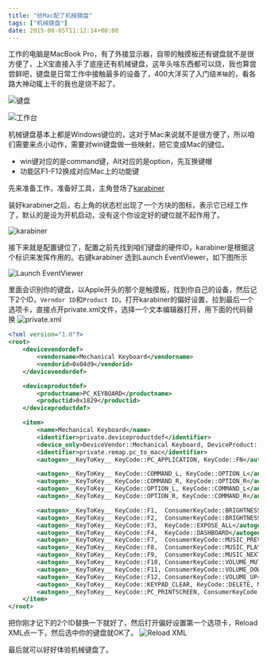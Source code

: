 ```yaml
---
title: "给Mac配了机械键盘"
tags: ["机械键盘"]
date: 2015-08-05T11:12:14+08:00
---
```


工作的电脑是MacBook Pro，有了外接显示器，自带的触摸板还有键盘就不是很方便了，上X宝直接入手了底座还有机械键盘，这年头啥东西都可以烧，我也算尝尝鲜吧，键盘是日常工作中接触最多的设备了，400大洋买了入门级`茶轴`的，看各路大神动辄上千的我也是烧不起了。
<!--more-->
![键盘](https://raw.githubusercontent.com/qcliwei/picbed/master/keyboard/jc1.jpg)

![工作台](https://raw.githubusercontent.com/qcliwei/picbed/master/keyboard/jc2.jpg)

机械键盘基本上都是Windows键位的，这对于Mac来说就不是很方便了，所以咱们需要来点小动作，需要对win键盘做一些映射，把它变成Mac的键位。

- win键对应的是command键，Alt对应的是option，先互换键帽
-  功能区F1-F12换成对应Mac上的功能键

先来准备工作，准备好工具，主角登场了[karabiner](https://pqrs.org/osx/karabiner/index.html.en)

装好karabiner之后，右上角的状态栏出现了一个方块的图标，表示它已经工作了，默认的是设为开机启动，没有这个你设定好的键位就不起作用了。

![karabiner](https://raw.githubusercontent.com/qcliwei/picbed/master/keyboard/jc3.jpg)

接下来就是配置键位了，配置之前先找到咱们键盘的硬件ID，karabiner是根据这个标识来发挥作用的。右键karabiner 选到Launch EventViewer，如下图所示

![Launch EventViewer](https://raw.githubusercontent.com/qcliwei/picbed/master/keyboard/jc4.jpg)

里面会识别你的键盘，以Apple开头的那个是触摸板，找到你自己的设备，然后记下2个ID，`Verndor ID`和`Product ID`，打开karabiner的偏好设置，拉到最后一个选项卡，直接点开private.xml文件，选择一个文本编辑器打开，用下面的代码替换
![private.xml](https://raw.githubusercontent.com/qcliwei/picbed/master/keyboard/jc5.jpg)

```xml
<?xml version="1.0"?>
<root>
    <devicevendordef>
        <vendorname>Mechanical Keyboard</vendorname>
        <vendorid>0x04d9</vendorid>
    </devicevendordef>

    <deviceproductdef>
        <productname>PC_KEYBOARD</productname>
        <productid>0x1829</productid>
    </deviceproductdef>

    <item>
        <name>Mechanical Keyboard</name>
        <identifier>private.deviceproductdef</identifier>
        <device_only>DeviceVendor::Mechanical Keyboard, DeviceProduct::PC_KEYBOARD</device_only>
        <identifier>private.remap.pc_to_mac</identifier>
        <autogen>__KeyToKey__ KeyCode::PC_APPLICATION, KeyCode::FN</autogen>

        <autogen>__KeyToKey__ KeyCode::COMMAND_L, KeyCode::OPTION_L</autogen>
        <autogen>__KeyToKey__ KeyCode::COMMAND_R, KeyCode::OPTION_R</autogen>
        <autogen>__KeyToKey__ KeyCode::OPTION_L, KeyCode::COMMAND_L</autogen>
        <autogen>__KeyToKey__ KeyCode::OPTION_R, KeyCode::COMMAND_R</autogen>

        <autogen>__KeyToKey__ KeyCode::F1,  ConsumerKeyCode::BRIGHTNESS_DOWN</autogen>
        <autogen>__KeyToKey__ KeyCode::F2,  ConsumerKeyCode::BRIGHTNESS_UP</autogen>
        <autogen>__KeyToKey__ KeyCode::F3,  KeyCode::EXPOSE_ALL</autogen>
        <autogen>__KeyToKey__ KeyCode::F4,  KeyCode::DASHBOARD</autogen>
        <autogen>__KeyToKey__ KeyCode::F7,  ConsumerKeyCode::MUSIC_PREV</autogen>
        <autogen>__KeyToKey__ KeyCode::F8,  ConsumerKeyCode::MUSIC_PLAY</autogen>
        <autogen>__KeyToKey__ KeyCode::F9,  ConsumerKeyCode::MUSIC_NEXT</autogen>
        <autogen>__KeyToKey__ KeyCode::F10, ConsumerKeyCode::VOLUME_MUTE</autogen>
        <autogen>__KeyToKey__ KeyCode::F11, ConsumerKeyCode::VOLUME_DOWN</autogen>
        <autogen>__KeyToKey__ KeyCode::F12, ConsumerKeyCode::VOLUME_UP</autogen>
        <autogen>__KeyToKey__ KeyCode::KEYPAD_CLEAR, KeyCode::DELETE, ModifierFlag::COMMAND_L</autogen>
        <autogen>__KeyToKey__ KeyCode::PC_PRINTSCREEN, ConsumerKeyCode::EJECT</autogen>
    </item>
</root>
```
把你刚才记下的2个ID替换一下就好了，然后打开偏好设置第一个选项卡，Reload XML点一下，然后选中你的键盘就OK了。
![Reload XML](https://raw.githubusercontent.com/qcliwei/picbed/master/keyboard/jc6.jpg)

最后就可以好好体验机械键盘了。

